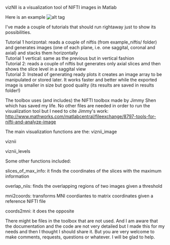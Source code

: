 vizNII is a visualization tool of NIFTI images in Matlab

Here is an example
![alt tag](https://github.com/gostopa1/vizNII/blob/master/results/Tutorial3_result5.png)


I've made a couple of tutorials that should run rightaway just to show its possibilities.

Tutorial 1 horizontal:  reads a couple of niftis (from example_niftis/ folder) and  generates images (one of each plane, i.e. one saggital, coronal and axial) and stacks them horizontally  
Tutorial 1 vertical:  same as the previous but in vertical fashion  
Tutorial 2:  reads a couple of niftis but generates only axial slices amd then shows the slice level in a saggital view  
Tutorial 3: Instead of generating ready plots it creates an image array to be manipulated or stored later. It works faster and better while the exported image is smaller in size but good quality (its results are saved in results folder!)  

The toolbox uses (and includes) the NIFTI toolbox made by Jimmy Shen which has saved my life. 
No other files are needed in order to run the visualization tool but I need to cite Jimmy's work:
http://www.mathworks.com/matlabcentral/fileexchange/8797-tools-for-nifti-and-analyze-image

The main visualization functions are the:
viznii_image 

viznii 

viznii_levels 


Some other functions included:

slices_of_max_info: it finds the coordinates of the slices with the maximum information 

overlap_niis: finds the overlapping regions of two images given a threshold 

mni2coords: transforms MNI coordiantes to matrix coordinates given a reference NIFTI file 

coords2mni: it does the opposite 

There might be files in the toolbox that are not used. And I am aware that the documentation and the code are not very detailed but I made this for my needs and then I thought I should share it. But you are very welcome to make comments, requests, questions or whatever. I will be glad to help.


